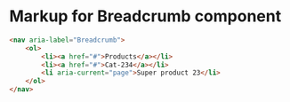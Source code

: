 # Markup for Breadcrumb component


```html
<nav aria-label="Breadcrumb">
    <ol>
        <li><a href="#">Products</a></li>
        <li><a href="#">Cat-234</a></li>
        <li aria-current="page">Super product 23</li>
    </ol>
</nav>
```
